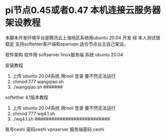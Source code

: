 # pi节点0.45或者0.47 本机连接云服务器架设教程

本脚本开发环境平台是腾讯云上海地区系统用ubuntu 20.04  开发 经 本人测试很稳定 支持softehter客户端和openvpn 适合节点业主自己架设，


软件架构
软件用 softserver linux服务端   系统 ubuntu 20.04   


 安装教程

1.  上传 ubuntu 20.04系统 用root 登录 要不然无法运行
2.  chmod 777 wangqiao.sh
3.  ./wangqiao.sh
####### 

softether 4.1版本教程
1.  上传 ubuntu 20.04系统 用root 登录 要不然无法运行
2.  chmod 777 wq4.1.sh
3.  ./wq4.1.sh
###########################


账号ceshi  密码ceshi  vpnserver 服务端密码 ceshi



